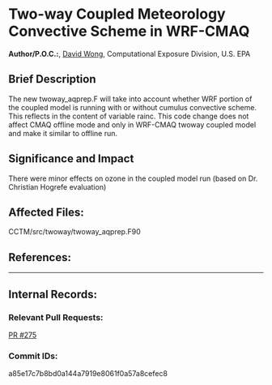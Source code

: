 # Two-way Coupled Meteorology Convective Scheme in WRF-CMAQ

**Author/P.O.C.:**, [David Wong](mailto:wong.david-c@epa.gov), Computational Exposure Division, U.S. EPA

## Brief Description

The new twoway_aqprep.F will take into account whether WRF portion of the coupled model is running with or without cumulus convective scheme. This reflects in the content of variable rainc. This code change does not affect CMAQ offline mode and only in WRF-CMAQ twoway coupled model and make it similar to offline run.

## Significance and Impact

There were minor effects on ozone in the coupled model run (based on Dr. Christian Hogrefe evaluation)

## Affected Files:

CCTM/src/twoway/twoway_aqprep.F90

## References:    

-----
## Internal Records:


### Relevant Pull Requests:
  [PR #275](https://github.com/USEPA/CMAQ_Dev/pull/275)  

### Commit IDs:

a85e17c7b8bd0a144a7919e8061f0a57a8cefec8

